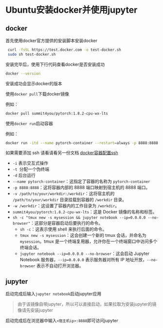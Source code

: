 # Ubuntu安装docker并使用jupyter



## docker 



首先使用docker官方提供的安装脚本安装docker



```bash
 curl -fsSL https://test.docker.com -o test-docker.sh
 sudo sh test-docker.sh
```



安装完毕后，使用下行代码查看docker是否安装成功



```bash
docker --version
```

安装成功会显示docker的版本



使用`docker pull`下载docker镜像

例如：

```bash
docker pull summit4you/pytorch:1.8.2-cpu-wx-lts
```



使用`docker run`启动容器

例如：

```bash
docker run -itd --name pytorch-container --restart=always -p 8888:8888 -v /opt/pytorch-container:/workdir -w /workdir summit4you/pytorch:1.8.2-cpu-wx-lts sh -c "tmux new -s mysession && jupyter notebook --allow-root --ip=0.0.0.0 --port=8888 --no-browser"
```

如果需要添加 ssh 请看请看另一份文档 [docker容器配置ssh](docker容器配置ssh.md)

* `-i`  表示交互式操作
* `-t `分配一个伪终端
* `-d` 后台运行
* `--name pytorch-container`：这指定了容器的名称为 `pytorch-container`
* `-p 8888:8888`：这将容器内部的 8888 端口映射到宿主机的 8888 端口。
* `-v /path/to/your/workdir:/workdir`：这将宿主机的 `/path/to/your/workdir` 目录挂载到容器的 `/workdir` 目录。
* `-w /workdir`：这设置了容器内的工作目录为 `/workdir`。
* `summit4you/pytorch:1.8.2-cpu-wx-lts`：这是 Docker 镜像的名称和标签。
* `sh -c "tmux new -s mysession && jupyter notebook --ip=0.0.0.0 --no-browser"`：这部分是容器启动后要执行的命令。
  * `sh -c`：这表示使用 shell 来执行后面的命令。
  * `tmux new -s mysession`：这会创建一个新的 tmux 会话，并命名为 `mysession`。tmux 是一个终端复用器，允许你在一个终端窗口中访问多个终端会话。
  * `jupyter notebook --ip=0.0.0.0 --no-browser`：这会启动 Jupyter Notebook 服务器，`--ip=0.0.0.0` 表示服务器对所有 IP 地址开放，`--no-browser` 表示不自动打开浏览器。



## jupyter



启动完成后输入`jupyter notebook`启动jupyter应用

> 由于该镜像自带jupyter，所以可以直接启动，如果拉取为安装jupyter的镜像请先安装jupyter



启动完成后在浏览器中输入`<宿主机ip>:8888`即可访问jupyter







